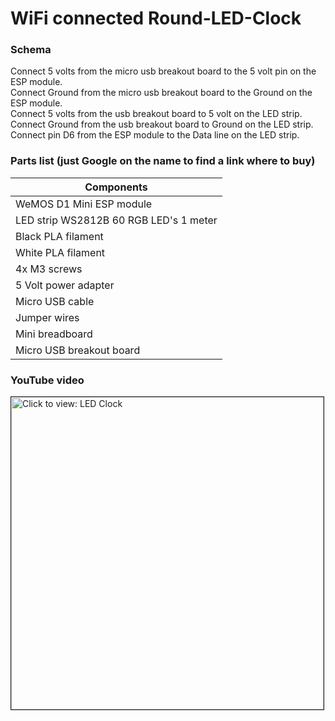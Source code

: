 ﻿# WiFi connected Round-LED-Clock
 
 ### Schema
 
 Connect 5 volts from the micro usb breakout board to the 5 volt pin on the ESP module.  
 Connect Ground from the micro usb breakout board to the Ground on the ESP module.  
 Connect 5 volts from the usb breakout board to 5 volt on the LED strip.  
 Connect Ground from the usb breakout board to Ground on the LED strip.  
 Connect pin D6 from the ESP module to the Data line on the LED strip.  
 
 ### Parts list (just Google on the name to find a link where to buy)

| Components                              			       |
| -------------                          			        |
| WeMOS D1 Mini ESP module               			        |
| LED strip WS2812B 60 RGB LED's 1 meter            |
| Black PLA filament                           		   |
| White PLA filament                           		   |
| 4x M3 screws                                      |
| 5 Volt power adapter                              |
| Micro USB cable                                   |
| Jumper wires                                      |
| Mini breadboard                                   |
| Micro USB breakout board                          |


### YouTube video

<a href="https://youtu.be/Z4b4v84smpg" target="_blank"><img src="https://img.youtube.com/vi/Z4b4v84smpg/0.jpg" 
alt="Click to view: LED Clock" width="500" border="1" /></a>



